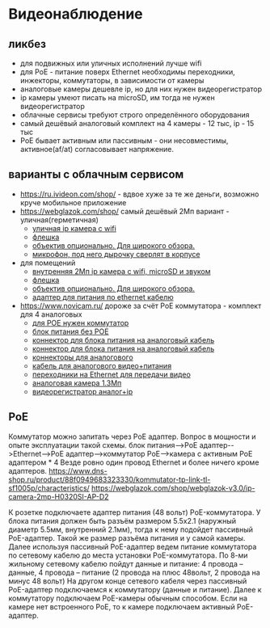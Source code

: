# Видеонаблюдение

## ликбез

 * для подвижных или уличных исполнений лучше wifi
 * для PoE - питание поверх Ethernet необходимы переходники, инжекторы, коммутаторы, в зависимости от камеры
 * аналоговые камеры дешевле ip, но для них нужен видеорегистратор
 * ip камеры умеют писать на microSD, им тогда не нужен видеорегистратор
 * облачные сервисы требуют строго определённого оборудования
 * самый дешёвый аналоговый комплект на 4 камеры - 12 тыс, ip - 15 тыс
 * PoE бывает активным или пассивным - они несовместимы, активное(af/at) согласовывает напряжение.

## варианты с облачным сервисом

 * https://ru.ivideon.com/shop/ - вдвое хуже за те же деньги, возможно круче мобильное приложение
 * https://webglazok.com/shop/ самый дешёвый 2Мп вариант - уличная(герметичная)
	* [уличная ip камера с wifi](https://webglazok.com/shop/webglazok-v3.0/ip-camera-2mp-H0320SI-WP-B2)
	* [флешка](https://webglazok.com/shop/micro-sd-samsung-evo-plus-32gb)
	* [объектив опционально. Для широкого обзора.](https://webglazok.com/shop/lens-2.8mm)
	* [микрофон, под него дырочку сверлят в корпусе](https://webglazok.com/shop/accessories/microphone/webglazok-3-mic)
 * для помещений
	* [внутренняя 2Мп ip камера с wifi, microSD и звуком](https://webglazok.com/shop/webglazok-v3.0/ip-camera-2mp-H0320SI-AW-D2)
	* [флешка](https://webglazok.com/shop/micro-sd-samsung-evo-plus-32gb)
	* [объектив опционально. Для широкого обзора.](https://webglazok.com/shop/lens-2.8mm)
	* [адаптер для питания по ethernet кабелю](https://webglazok.com/shop/accessories/poe/passive-poe)
 * https://www.novicam.ru/ дороже за счёт PoE коммутатора - комплект для 4 аналоговых
	* [для POE нужен коммутатор](https://www.novicam.ru/power-supplies/poe-equipment/pv-link-pv-poe04m1-ver-2010)
	* [блок питания без POE](https://www.novicam.ru/pv-link-pv-dc05a-ver-2009)
	* [коннектор для блока питания на аналоговый кабель](https://www.novicam.ru/pv-link-pv-t2f-ver-k90)
	* [коннектор для блока питания на аналоговый кабель](https://www.novicam.ru/pv-link-pv-t2m-ver-k91)
	* [коннекторы для аналогового ](https://www.novicam.ru/pv-link-pv-bnc-rg6u-ver-013)
	* [кабель для аналогового видео+питания](https://www.novicam.ru/switching-equipment/pv-link-kksv-3-2h0-75mm%C2%B2-ng-a-hf-ver-2050)
	* [переходники на Ethernet для передачи видео](https://www.novicam.ru/pv-link-pv-207hd-ver-283)
	* [аналоговая камера 1.3Мп](https://www.novicam.ru/camcorder/novicam-ac12w-ver-1160)
	* [видеорегистратор аналог+ip](https://www.novicam.ru/recorders/novicam-ar1104f-ver-3017)

## PoE

Коммутатор можно запитать через PoE адаптер. Вопрос в мощности и опыте эксплуатации такой схемы.
блок питания-->PoE адаптер-->Ethernet-->PoE адаптер-->коммутатор PoE-->камера с активным PoE адаптером * 4
Везде ровно один провод Ethernet и более ничего кроме адаптеров.
https://www.dns-shop.ru/product/88f0949683323330/kommutator-tp-link-tl-sf1005p/characteristics/
https://webglazok.com/shop/webglazok-v3.0/ip-camera-2mp-H0320SI-AP-D2

К розетке подключаете адаптер питания (48 вольт) PoE-коммутатора.
У блока питания должен быть разъём размером 5.5х2.1 (наружный диаметр 5.5мм, внутренний 2.1мм), тогда к нему подойдет пассивный PoE-адаптер.
Такой же размер разъёма питания и у самой камеры.
Далее используя пассивный PoE-адаптер ведем питание коммутатора по сетевому кабелю до места установки PoE-коммутатора.
По 8-ми жильному сетевому кабелю пойдут данные и питание: 4 провода – данные, 4 провода – питание (2 провода на плюс 48вольт, 2 провода на минус 48 вольт)
На другом конце сетевого кабеля через пассивный PoE-адаптер подключаемся к коммутатору (данные и питание).
Далее к коммутатору подключаем PoE-камеры обычным способом.
Если на камере нет встроенного PoE, то к камере подключаем активный PoE-адаптер.